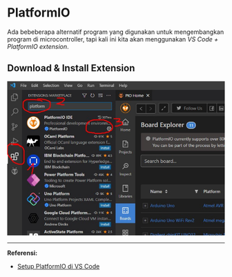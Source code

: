# PlatformIO

Ada bebeberapa alternatif program yang digunakan untuk mengembangkan program di microcontroller, tapi kali ini kita akan menggunakan _VS Code + PlatformIO extension_.

## Download & Install Extension
![](res/platformio-1.jpg)


---
**Referensi:**
- [Setup PlatformIO di VS Code](https://www.anakteknik.co.id/traper/articles/kenalin-platform-io-ide-modern-untuk-embedded-device)